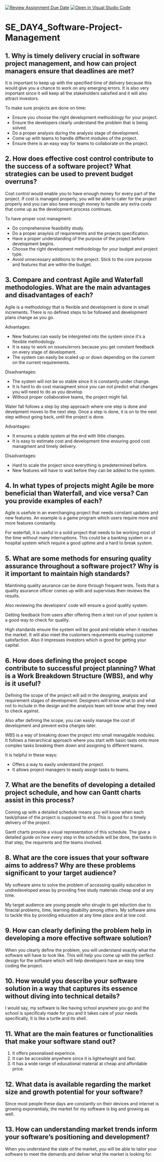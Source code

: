 [![Review Assignment Due Date](https://classroom.github.com/assets/deadline-readme-button-22041afd0340ce965d47ae6ef1cefeee28c7c493a6346c4f15d667ab976d596c.svg)](https://classroom.github.com/a/9pw6JKcu)
[![Open in Visual Studio Code](https://classroom.github.com/assets/open-in-vscode-2e0aaae1b6195c2367325f4f02e2d04e9abb55f0b24a779b69b11b9e10269abc.svg)](https://classroom.github.com/online_ide?assignment_repo_id=18435823&assignment_repo_type=AssignmentRepo)
# SE_DAY4_Software-Project-Management
## 1. Why is timely delivery crucial in software project management, and how can project managers ensure that deadlines are met?

It is important to keep up with the specified time of delivery because this would give you a chance to work on any emerging errors. It is also very important since it will keep all the stakeholders satisfied and it will also attract investors.

To make sure projects are done on time:
  - Ensure you choose the right development methodology for your project.
  - Ensure the developers clearly understand the problem that is being solved.
  - Do a proper analysis during the analysis stage of development.
  - Come up with teams to handle differnt modules of the project.
  - Ensure there is an easy way for teams to collaborate on the project.
## 2. How does effective cost control contribute to the success of a software project? What strategies can be used to prevent budget overruns?

Cost control would enable you to have enough money for every part of the project. If cost is managed properly,  you will be able to cater for the project properly and you can also have enough money to handle any extra costs that come up as the development process continues.

To have proper cost managment:
  - Do comprehensive feasibility study.
  - Do a proper anaylsis of requirements and the projects specification.
  - Have a proper understanding of the purpose of the project before development begins.
  - Choose the right development methodology for your budget and project type.
  - Avoid unnecessary additions to the project. Stick to the core purpose and features that are within the budget.
## 3. Compare and contrast Agile and Waterfall methodologies. What are the main advantages and disadvantages of each?

Agile is a methodology that is flexible and development is done in small increments. There is no defined steps to be followed and development plans change as you go.

Advantages:
  - New features can easily be intergreted into the system since it's a flexible methodology.
  - It is easy to work on issues/errors because you get constant feedback on every stage of development.
  - The system can easily be scaled up or down depending on the current on the current requirements.

Disadvantages:
  - The system will not be so stable since it is constantly under change.
  - It is hard to do cost managment since you can not predict what changes you will need to do as you develop.
  - Without proper collaborative teams, the project might fail.

Water fall follows a step by step approach where one step is done and develpment moves to the next step. Once a step is done, it is on to the next step without going back, until the project is done.

Advantages:
  - It ensures a stable system at the end with little changes.
  - It is easy to estimate cost and development time ensuring good cost managment and timely delivery.

Disadvantages:
  - Hard to scale the project since everything is predetermined before.
  - New features will have to wait before they can be added to the system.

## 4. In what types of projects might Agile be more beneficial than Waterfall, and vice versa? Can you provide examples of each?

Agile is usefule in an everchanging project that needs constant updates and new features. An example is a game program which users require more and more features constantly.

For waterfall, it is useful in a solid project that needs to be working most of the time without many interruptions. This could be a banking system or a hospital system which require a good uptime and a hard to break system.

## 5. What are some methods for ensuring quality assurance throughout a software project? Why is it important to maintain high standards?

Maintining quality asurance can be done through frequent tests. Tests that a quality asurance officer comes up with and supervises then reviews the results.

Also reviewing the developers' code will ensure a good quality system.

Getting feedback from users after offering them a test run of your system is a good way to check for quality.

High standards ensure the system will be good and reliable when it reaches the market. It will also meet the customers requrements esuring customer satisfaction. Also it impresses investors which is good for getting your capital.

## 6. How does defining the project scope contribute to successful project planning? What is a Work Breakdown Structure (WBS), and why is it useful?

Defining the scope of the project will aid in the designing, analysis and requirement stages of development. Designers will know what to and what not to include in the design and the analysis team will know what they need to check against.

Also after defining the scope, you can easily manage the cost of development and prevent extra charges later.

WBS is a way of breaking down the project into small managable modules. It follows a hierarchical approach where you start with basic tasts onto more complex tasks breaking them down and assigning to different teams.

It is helpful in these ways:
  - Offers a way to easily understand the project.
  - It allows project managers to easily assign tasks to teams.

## 7. What are the benefits of developing a detailed project schedule, and how can Gantt charts assist in this process?

Coming up with a detailed schedule means you will know when each task/phase of the project is supposed to end. This is good for a timely delivery of the project.

Gantt charts provide a visual representation of this schedule. The give a detailed guide on how every step in the schedule will be done, the tastks in that step, the requirents and the teams involved.

## 8. What are the core issues that your software aims to address? Why are these problems significant to your target audience?

My software aims to solve the problem of accessing quality education in undredeveloped areas by providing free study materials cheap and at any time.

My target audience are young people who strugle to get eduction due to finacial problems, time, learning disability among others. My software aims to tackle this by providing education at any time place and at low cost.

## 9. How can clearly defining the problem help in developing a more effective software solution?

When you clearly define the problem, you will understand exactly what the software will have to look like. This will help you come up with the perfect design for the software which will help developers have an easy time coding the project.
## 10. How would you describe your software solution in a way that captures its essence without diving into technical details?

I would say, my software is like having school anywhere you go and the school is specificaly made for you and it takes care of your needs specifically, It is like a turtle and its shell.

## 11. What are the main features or functionalities that make your software stand out?

  1. It offers pesonalised experince.
  2. It can be accesible anywhere since it is lightwheight and fast.
  3. It has a wide range of educational material at cheap and affordable price.

## 12. What data is available regarding the market size and growth potential for your software?

Since most people these days are constantly on their devices and internet is growing exponentialy, the market for my software is big and growing as well.

## 13. How can understanding market trends inform your software’s positioning and development?

When you understand the state of the market, you will be able to tailor your software to meet the demands and deliver what the market is looking for.
